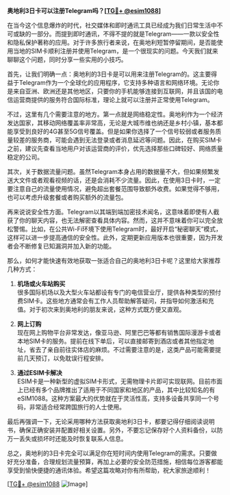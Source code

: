 **奥地利3日卡可以注册Telegram吗？[[TG💪+ @esim1088](https://t.me/s/esim1088)]**

在当今这个信息爆炸的时代，社交媒体和即时通讯工具已经成为我们日常生活中不可或缺的一部分。而提到即时通讯，不得不提的就是Telegram——一款以安全性和隐私保护著称的应用。对于许多旅行者来说，在奥地利短暂停留期间，是否能使用当地的SIM卡顺利注册并使用Telegram，是一个很现实的问题。今天我们就来聊聊这个问题，同时分享一些实用的小技巧。

首先，让我们明确一点：奥地利的3日卡是可以用来注册Telegram的。这主要得益于Telegram作为一个全球化的应用程序，它支持多种语言和网络环境。无论你是来自亚洲、欧洲还是其他地区，只要你的手机能够连接到互联网，并且该国的电信运营商提供的服务符合国际标准，理论上就可以注册并正常使用Telegram。

不过，这里有几个需要注意的地方。第一点就是网络稳定性。奥地利作为一个经济发达国家，其移动网络覆盖率非常高，无论是大城市维也纳还是乡村小镇，基本都能享受到良好的4G甚至5G信号覆盖。但是如果你选择了一个信号较弱或者服务质量较差的服务商，可能会遇到无法登录或者消息延迟等问题。因此，在购买SIM卡之前，建议先查看当地用户对该运营商的评价，优先选择那些口碑较好、网络质量稳定的公司。

其次，关于数据流量问题。虽然Telegram本身占用的数据量不大，但如果频繁发送大文件或者观看视频的话，还是会消耗不少流量。因此，在使用3日卡时，一定要注意自己的流量使用情况，避免超出套餐范围导致额外收费。如果觉得不够用，也可以考虑升级套餐或者购买额外的流量包。

再来说说安全性方面。Telegram以其端到端加密技术闻名，这意味着即使有人截获了你的聊天内容，也无法解密查看具体内容。然而，这并不意味着你可以完全放松警惕。比如，在公共Wi-Fi环境下使用Telegram时，最好开启“秘密聊天”模式，这样可以进一步提高通信的安全性。此外，定期更新应用版本也很重要，因为开发者会不断修复已知漏洞并加入新的功能。

那么，如何才能快速有效地获取一张适合自己的奥地利3日卡呢？这里给大家推荐几种方式：

1. **机场或火车站购买**  
   很多国际机场以及大型火车站都设有专门的电信营业厅，提供各种类型的预付费SIM卡。这些地方通常会有工作人员帮助解答疑问，并指导如何激活和充值。对于初次来到奥地利的朋友来说，这种方式既方便又直观。

2. **网上订购**  
   现在网上购物平台非常发达，像亚马逊、阿里巴巴等都有销售国际漫游卡或者本地SIM卡的服务。提前在线下单后，可以直接邮寄到酒店或者其他指定地址，省去了亲自前往实体店的麻烦。不过需要注意的是，这类产品可能需要提前几天预订，以免耽误行程安排。

3. **通过ESIM卡解决**  
   ESIM卡是一种新型的虚拟SIM卡形式，无需物理卡片即可实现联网。目前市面上已经有多个品牌推出了适用于不同国家和地区的产品，其中比较知名的有eSIM1088。这种方案最大的优势就在于灵活性高，支持多设备共享同一个号码，非常适合经常跨国旅行的人士使用。

最后再强调一下，无论采用哪种方法获取奥地利3日卡，都要记得仔细阅读说明书，确保正确安装并配置好相关设置。另外，不要忘记保存好个人资料备份，以防万一丢失或损坏时还能及时恢复联系人信息。

总之，奥地利的3日卡完全可以满足你在短时间内使用Telegram的需求。只要做好充分准备，合理规划流量预算，再加上必要的安全防范措施，相信每位游客都能享受到愉快便捷的通讯体验。希望这篇攻略对你有所帮助，祝大家旅途顺利！

[[TG💪+ @esim1088](https://t.me/s/esim1088) ![Image](https://i.postimg.cc/4NQfJmqS/Snipaste-2025-05-13-00-14-12.png)]